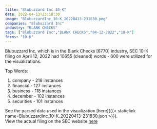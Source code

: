 ```yaml
---
title: "Blubuzzard Inc 10-K"
date: 2022-04-13T23:18:30
image: "BlubuzzardInc_10-K_20220413-231830.png"
companies: "Blubuzzard Inc"
industry: "BLANK CHECKS"
tags: ["Blubuzzard Inc","BLANK CHECKS","04-12-2022","10-K"]
forms: "10-K"
---
```

Blubuzzard Inc, which is in the Blank Checks [6770] industry, SEC 10-K filing on April 12, 2022 had 10655 (cleaned) words - 600 were utilized for the visualizations.

Top Words:
1. company - 216 instances
2. financial - 127 instances
3. business - 118 instances
4. december - 102 instances
5. securities - 101 instances


See the parsed data used in the visualization [here]({{< staticlink name=BlubuzzardInc_10-K_20220413-231830.json >}}).  
View the actual filing on the SEC website [here](https://www.sec.gov/Archives/edgar/data/1765826/0001599916-22-000104.txt)